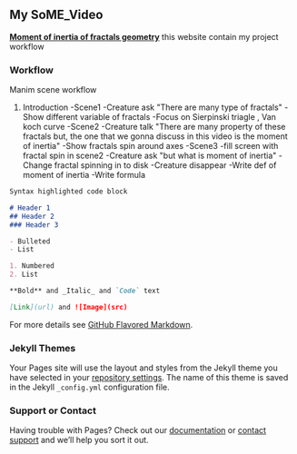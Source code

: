## My SoME_Video

**[Moment of inertia of fractals geometry](https://github.com/thanniti/SoME_Video)**
this website contain my project workflow

### Workflow

Manim scene workflow
1. Introduction
  -Scene1
   -Creature ask "There are many type of fractals"
   -Show different variable of fractals
   -Focus on Sierpinski triagle , Van koch curve
  -Scene2
   -Creature talk "There are many property of these fractals 
    but, the one that we gonna discuss in this video is the moment of inertia"
   -Show fractals spin around axes
  -Scene3
   -fill screen with fractal spin in scene2
   -Creature ask "but what is moment of inertia"
   -Change fractal spinning in to disk
   -Creature disappear
   -Write def of moment of inertia
   -Write formula
    


```markdown
Syntax highlighted code block

# Header 1
## Header 2
### Header 3

- Bulleted
- List

1. Numbered
2. List

**Bold** and _Italic_ and `Code` text

[Link](url) and ![Image](src)
```

For more details see [GitHub Flavored Markdown](https://guides.github.com/features/mastering-markdown/).

### Jekyll Themes

Your Pages site will use the layout and styles from the Jekyll theme you have selected in your [repository settings](https://github.com/thanniti/SoME_Video/settings/pages). The name of this theme is saved in the Jekyll `_config.yml` configuration file.

### Support or Contact

Having trouble with Pages? Check out our [documentation](https://docs.github.com/categories/github-pages-basics/) or [contact support](https://support.github.com/contact) and we’ll help you sort it out.
